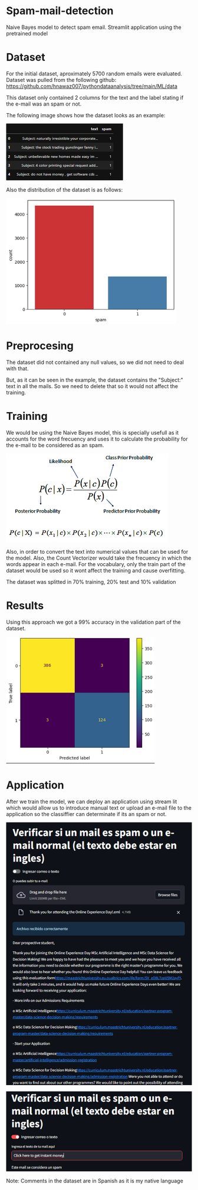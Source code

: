 # Spam-mail-detection
Naive Bayes model to detect spam email. Streamlit application using the pretrained model

# Dataset

For the initial dataset, aproximately 5700 random emails were evaluated. Dataset was pulled from the following github: https://github.com/hnawaz007/pythondataanalysis/tree/main/ML/data

This dataset only contained 2 columns for the text and the label stating if the e-mail was an spam or not.

The following image shows how the dataset looks as an example:

![Spam Mail Detection](images/exampledataset.png)

Also the distribution of the dataset is as follows:

![Spam Mail Detection](images/distributiondataset.png)

# Preprocesing

The dataset did not contained any null values, so we did not need to deal with that. 

But, as it can be seen in the example, the dataset contains the "Subject:" text in all the mails. So we need to delete that so it would not affect the training. 


# Training

We would be using the Naive Bayes model, this is specially usefull as it accounts for the word frecuency and uses it to calculate the probability for the e-mail to be considered as an spam.

![Spam Mail Detection](images/naivebayes.png)

Also, in order to convert the text into numerical values that can be used for the model. Also, the Count Vectorizer would take the frecuency in which the words appear in each e-mail. 
For the vocabulary, only the train part of the dataset would be used so it wont affect the training and cause overfitting.

The dataset was splitted in 70% training, 20% test and 10% validation


# Results

Using this approach we got a 99% accuracy in the validation part of the dataset.

![Spam Mail Detection](images/confusionmatrix.png)

# Application

After we train the model, we can deploy an application using stream lit which would allow us to introduce manual text or upload an e-mail file to the application so the classiffier can determinate if its an spam or not.

![Spam Mail Detection](images/App1.png)

![Spam Mail Detection](images/App2.png)

Note: Comments in the dataset are in Spanish as it is my native language
